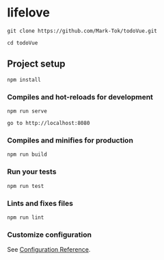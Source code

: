 # lifelove
```
git clone https://github.com/Mark-Tok/todoVue.git

cd todoVue
```

## Project setup
```
npm install
```

### Compiles and hot-reloads for development
```
npm run serve

go to http://localhost:8080
```

### Compiles and minifies for production
```
npm run build
```

### Run your tests
```
npm run test
```

### Lints and fixes files
```
npm run lint
```

### Customize configuration
See [Configuration Reference](https://cli.vuejs.org/config/).
